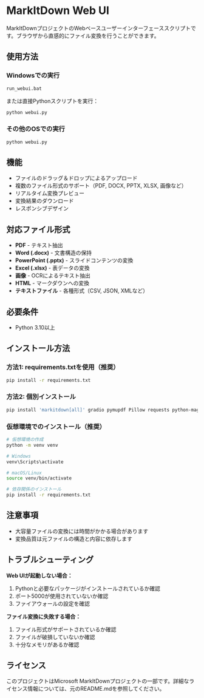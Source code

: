 # MarkItDown Web UI

MarkItDownプロジェクトのWebベースユーザーインターフェーススクリプトです。ブラウザから直感的にファイル変換を行うことができます。

## 使用方法

### Windowsでの実行
```bash
run_webui.bat
```

または直接Pythonスクリプトを実行：
```bash
python webui.py
```

### その他のOSでの実行
```bash
python webui.py
```

## 機能

- ファイルのドラッグ＆ドロップによるアップロード
- 複数のファイル形式のサポート（PDF, DOCX, PPTX, XLSX, 画像など）
- リアルタイム変換プレビュー
- 変換結果のダウンロード
- レスポンシブデザイン

## 対応ファイル形式

- **PDF** - テキスト抽出
- **Word (.docx)** - 文書構造の保持
- **PowerPoint (.pptx)** - スライドコンテンツの変換
- **Excel (.xlsx)** - 表データの変換
- **画像** - OCRによるテキスト抽出
- **HTML** - マークダウンへの変換
- **テキストファイル** - 各種形式（CSV, JSON, XMLなど）

## 必要条件

- Python 3.10以上

## インストール方法

### 方法1: requirements.txtを使用（推奨）
```bash
pip install -r requirements.txt
```

### 方法2: 個別インストール
```bash
pip install 'markitdown[all]' gradio pymupdf Pillow requests python-magic
```

### 仮想環境でのインストール（推奨）
```bash
# 仮想環境の作成
python -m venv venv

# Windows
venv\Scripts\activate

# macOS/Linux
source venv/bin/activate

# 依存関係のインストール
pip install -r requirements.txt
```

## 注意事項

- 大容量ファイルの変換には時間がかかる場合があります
- 変換品質は元ファイルの構造と内容に依存します

## トラブルシューティング

**Web UIが起動しない場合：**
1. Pythonと必要なパッケージがインストールされているか確認
2. ポート5000が使用されていないか確認
3. ファイアウォールの設定を確認

**ファイル変換に失敗する場合：**
1. ファイル形式がサポートされているか確認
2. ファイルが破損していないか確認
3. 十分なメモリがあるか確認

## ライセンス

このプロジェクトはMicrosoft MarkItDownプロジェクトの一部です。詳細なライセンス情報については、元のREADME.mdを参照してください。
